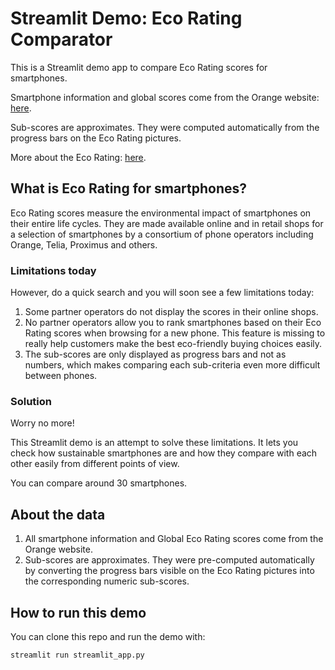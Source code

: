 # Streamlit Demo: Eco Rating Comparator

This is a Streamlit demo app to compare Eco Rating scores for smartphones.

Smartphone information and global scores come from the Orange website: [here](https://boutique.orange.fr/mobile/mobiles-et-smartphones).

Sub-scores are approximates. They were computed automatically from the progress bars on the Eco Rating pictures.

More about the Eco Rating: [here](https://www.ecoratingdevices.com/).

## What is Eco Rating for smartphones?

Eco Rating scores measure the environmental impact of smartphones on their entire life cycles. They are made available online and in retail shops for a selection of smartphones by a consortium of phone operators including Orange, Telia, Proximus and others. 

### Limitations today 
However, do a quick search and you will soon see a few limitations today:
1. Some partner operators do not display the scores in their online shops.
2. No partner operators allow you to rank smartphones based on their Eco Rating scores when browsing for a new phone. This feature is missing to really help customers make the best eco-friendly buying choices easily.
3. The sub-scores are only displayed as progress bars and not as numbers, which makes comparing each sub-criteria even more difficult between phones.

### Solution
Worry no more!

This Streamlit demo is an attempt to solve these limitations. It lets you check how sustainable smartphones are and how they compare with each other easily from different points of view.

You can compare around 30 smartphones.

## About the data

1. All smartphone information and Global Eco Rating scores come from the Orange website. 
2. Sub-scores are approximates. They were pre-computed automatically by converting the progress bars visible on the Eco Rating pictures into the corresponding numeric sub-scores.

## How to run this demo

You can clone this repo and run the demo with:

```
streamlit run streamlit_app.py
```
